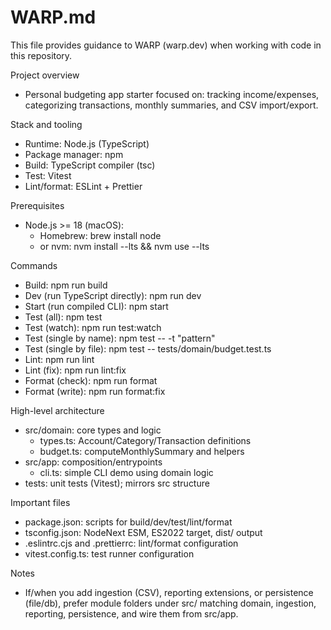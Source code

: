 # WARP.md

This file provides guidance to WARP (warp.dev) when working with code in this repository.

Project overview
- Personal budgeting app starter focused on: tracking income/expenses, categorizing transactions, monthly summaries, and CSV import/export.

Stack and tooling
- Runtime: Node.js (TypeScript)
- Package manager: npm
- Build: TypeScript compiler (tsc)
- Test: Vitest
- Lint/format: ESLint + Prettier

Prerequisites
- Node.js >= 18 (macOS):
  - Homebrew: brew install node
  - or nvm: nvm install --lts && nvm use --lts

Commands
- Build: npm run build
- Dev (run TypeScript directly): npm run dev
- Start (run compiled CLI): npm start
- Test (all): npm test
- Test (watch): npm run test:watch
- Test (single by name): npm test -- -t "pattern"
- Test (single by file): npm test -- tests/domain/budget.test.ts
- Lint: npm run lint
- Lint (fix): npm run lint:fix
- Format (check): npm run format
- Format (write): npm run format:fix

High-level architecture
- src/domain: core types and logic
  - types.ts: Account/Category/Transaction definitions
  - budget.ts: computeMonthlySummary and helpers
- src/app: composition/entrypoints
  - cli.ts: simple CLI demo using domain logic
- tests: unit tests (Vitest); mirrors src structure

Important files
- package.json: scripts for build/dev/test/lint/format
- tsconfig.json: NodeNext ESM, ES2022 target, dist/ output
- .eslintrc.cjs and .prettierrc: lint/format configuration
- vitest.config.ts: test runner configuration

Notes
- If/when you add ingestion (CSV), reporting extensions, or persistence (file/db), prefer module folders under src/ matching domain, ingestion, reporting, persistence, and wire them from src/app.
